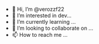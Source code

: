 - 👋 Hi, I’m @verozzf22
- 👀 I’m interested in dev...
- 🌱 I’m currently learning ...
- 💞️ I’m looking to collaborate on ...
- 📫 How to reach me ...

<!---
verozzf22/verozzf22 is a ✨ special ✨ repository because its `README.md` (this file) appears on your GitHub profile.
You can click the Preview link to take a look at your changes.
--->
